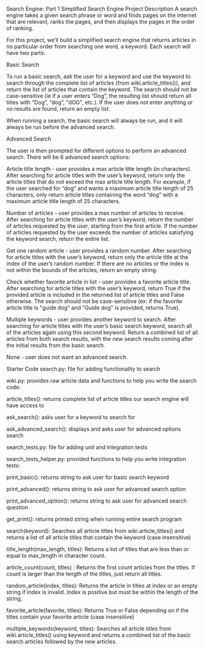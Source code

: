Search Engine: Part 1
Simplified Search Engine
Project Description
A search engine takes a given search phrase or word and finds pages on the internet that are relevant, ranks the pages, and then displays the pages in the order of ranking.

For this project, we’ll build a simplified search engine that returns articles in no particular order from searching one word, a keyword. Each search will have two parts:

Basic Search

To run a basic search, ask the user for a keyword and use the keyword to search through the complete list of articles (from wiki.article_titles()), and return the list of articles that contain the keyword. The search should not be case-sensitive (ie if a user enters “Dog”, the resulting list should return all titles with “Dog”, “dog”, "dOG", etc.). If the user does not enter anything or no results are found, return an empty list.

When running a search, the basic search will always be run, and it will always be run before the advanced search.

Advanced Search

The user is then prompted for different options to perform an advanced search. There will be 6 advanced search options:

Article title length - user provides a max article title length (in characters). After searching for article titles with the user’s keyword, return only the article titles that do not exceed the max article title length. For example, if the user searched for “dog” and wants a maximum article title length of 25 characters, only return article titles containing the word “dog” with a maximum article title length of 25 characters.

Number of articles - user provides a max number of articles to receive. After searching for article titles with the user’s keyword, return the number of articles requested by the user, starting from the first article. If the number of articles requested by the user exceeds the number of articles satisfying the keyword search, return the entire list.

Get one random article - user provides a random number. After searching for article titles with the user’s keyword, return only the article title at the index of the user’s random number. If there are no articles or the index is not within the bounds of the articles, return an empty string.

Check whether favorite article in list - user provides a favorite article title. After searching for article titles with the user’s keyword, return True if the provided article is included in the returned list of article titles and False otherwise. The search should not be case-sensitive (ex: if the favorite article title is "guide dog" and "Guide dog" is provided, returns True).

Multiple keywords - user provides another keyword to search. After searching for article titles with the user’s basic search keyword, search all of the articles again using this second keyword. Return a combined list of all articles from both search results, with the new search results coming after the initial results from the basic search.

None - user does not want an advanced search.


Starter Code
search.py: file for adding functionality to search

wiki.py: provides raw article data and functions to help you write the search code:

article_titles(): returns complete list of article titles our search engine will have access to

ask_search(): asks user for a keyword to search for

ask_advanced_search(): displays and asks user for advanced options search

search_tests.py: file for adding unit and integration tests

search_tests_helper.py: provided functions to help you write integration tests:

print_basic(): returns string to ask user for basic search keyword

print_advanced(): returns string to ask user for advanced search option

print_advanced_option(): returns string to ask user for advanced search question

get_print(): returns printed string when running entire search program

search(keyword): Searches all article titles from wiki.article_titles() and returns a list of all article titles that contain the keyword (case insensitive)

title_length(max_length, titles): Returns a list of titles that are less than or equal to max_length in character count.

article_count(count, titles) : Returns the first count articles from the titles. If count is larger than the length of the titles, just return all titles.

random_article(index, titles): Returns the article in titles at index or an empty string if index is invalid. Index is positive but must be within the length of the string.

favorite_article(favorite, titles): Returns True or False depending on if the titles contain your favorite article (case insensitive)

multiple_keywords(keyword, titles): Searches all article titles from wiki.article_titles() using keyword and returns a combined list of the basic search articles followed by the new articles.